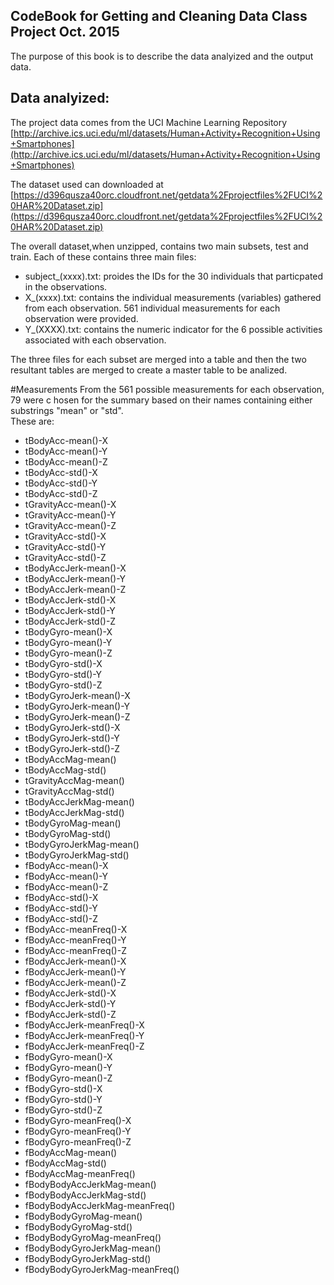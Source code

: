## CodeBook for Getting and Cleaning Data Class Project Oct. 2015
The purpose of this book is to describe the data analyized and the output data.

## Data analyized:
The project data comes from the UCI Machine Learning Repository
[http://archive.ics.uci.edu/ml/datasets/Human+Activity+Recognition+Using+Smartphones](http://archive.ics.uci.edu/ml/datasets/Human+Activity+Recognition+Using+Smartphones)

The dataset used can downloaded at [https://d396qusza40orc.cloudfront.net/getdata%2Fprojectfiles%2FUCI%20HAR%20Dataset.zip](https://d396qusza40orc.cloudfront.net/getdata%2Fprojectfiles%2FUCI%20HAR%20Dataset.zip)

The overall dataset,when unzipped, contains two main subsets, test and train. Each of these contains three main files:
* subject_(xxxx).txt: proides the IDs for the 30 individuals that particpated in the observations. 
* X_(xxxx).txt: contains the individual measurements (variables) gathered from each observation. 561 individual measurements for each observation were provided.
* Y_(XXXX).txt: contains the numeric indicator for the 6 possible activities associated with each observation. 

The three files for each subset are merged into a table and then the two resultant tables are merged to create a master table to be analized. 

#Measurements
From the 561 possible measurements for each observation, 79 were c hosen for the summary based on their names containing either substrings "mean" or "std".   
These are:
* tBodyAcc-mean()-X	
* tBodyAcc-mean()-Y	
* tBodyAcc-mean()-Z	
* tBodyAcc-std()-X	
* tBodyAcc-std()-Y	
* tBodyAcc-std()-Z	
* tGravityAcc-mean()-X	
* tGravityAcc-mean()-Y	
* tGravityAcc-mean()-Z	
* tGravityAcc-std()-X	
* tGravityAcc-std()-Y	
* tGravityAcc-std()-Z	
* tBodyAccJerk-mean()-X	
* tBodyAccJerk-mean()-Y	
* tBodyAccJerk-mean()-Z	
* tBodyAccJerk-std()-X	
* tBodyAccJerk-std()-Y	
* tBodyAccJerk-std()-Z	
* tBodyGyro-mean()-X	
* tBodyGyro-mean()-Y	
* tBodyGyro-mean()-Z	
* tBodyGyro-std()-X	
* tBodyGyro-std()-Y	
* tBodyGyro-std()-Z	
* tBodyGyroJerk-mean()-X	
* tBodyGyroJerk-mean()-Y	
* tBodyGyroJerk-mean()-Z	
* tBodyGyroJerk-std()-X	
* tBodyGyroJerk-std()-Y	
* tBodyGyroJerk-std()-Z	
* tBodyAccMag-mean()	
* tBodyAccMag-std()	
* tGravityAccMag-mean()	
* tGravityAccMag-std()	
* tBodyAccJerkMag-mean()	
* tBodyAccJerkMag-std()	
* tBodyGyroMag-mean()	
* tBodyGyroMag-std()	
* tBodyGyroJerkMag-mean()	
* tBodyGyroJerkMag-std()	
* fBodyAcc-mean()-X	
* fBodyAcc-mean()-Y	
* fBodyAcc-mean()-Z	
* fBodyAcc-std()-X	
* fBodyAcc-std()-Y	
* fBodyAcc-std()-Z	
* fBodyAcc-meanFreq()-X	
* fBodyAcc-meanFreq()-Y	
* fBodyAcc-meanFreq()-Z	
* fBodyAccJerk-mean()-X	
* fBodyAccJerk-mean()-Y	
* fBodyAccJerk-mean()-Z	
* fBodyAccJerk-std()-X	
* fBodyAccJerk-std()-Y	
* fBodyAccJerk-std()-Z	
* fBodyAccJerk-meanFreq()-X	
* fBodyAccJerk-meanFreq()-Y	
* fBodyAccJerk-meanFreq()-Z	
* fBodyGyro-mean()-X	
* fBodyGyro-mean()-Y	
* fBodyGyro-mean()-Z	
* fBodyGyro-std()-X	
* fBodyGyro-std()-Y	
* fBodyGyro-std()-Z	
* fBodyGyro-meanFreq()-X	
* fBodyGyro-meanFreq()-Y	
* fBodyGyro-meanFreq()-Z	
* fBodyAccMag-mean()	
* fBodyAccMag-std()	
* fBodyAccMag-meanFreq()	
* fBodyBodyAccJerkMag-mean()	
* fBodyBodyAccJerkMag-std()	
* fBodyBodyAccJerkMag-meanFreq()	
* fBodyBodyGyroMag-mean()	
* fBodyBodyGyroMag-std()	
* fBodyBodyGyroMag-meanFreq()	
* fBodyBodyGyroJerkMag-mean()	
* fBodyBodyGyroJerkMag-std()	
* fBodyBodyGyroJerkMag-meanFreq()

